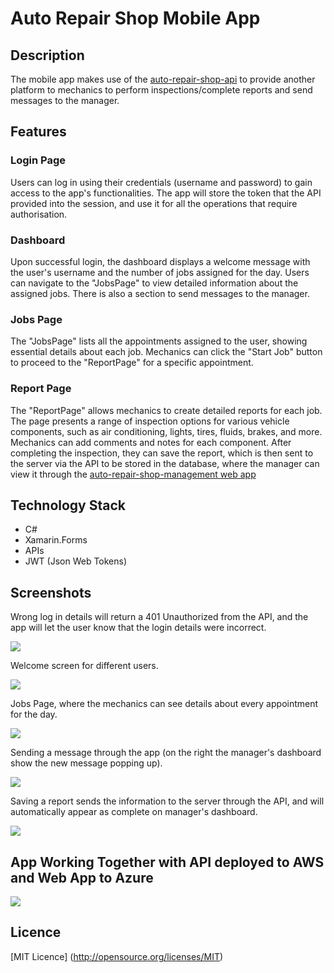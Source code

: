 # Auto Repair Shop Mobile App

## Description

The mobile app makes use of the [auto-repair-shop-api](https://github.com/GusPietrasanta/auto-repair-shop-api) to provide another platform to mechanics to perform inspections/complete reports and send messages to the manager.

## Features 

### Login Page 
Users can log in using their credentials (username and password) to gain access to the app's functionalities. The app will store the token that the API provided into the session, and use it for all the operations that require authorisation.

### Dashboard 
Upon successful login, the dashboard displays a welcome message with the user's username and the number of jobs assigned for the day. Users can navigate to the "JobsPage" to view detailed information about the assigned jobs. There is also a section to send messages to the manager.

### Jobs Page 
The "JobsPage" lists all the appointments assigned to the user, showing essential details about each job. Mechanics can click the "Start Job" button to proceed to the "ReportPage" for a specific appointment.

### Report Page 
The "ReportPage" allows mechanics to create detailed reports for each job. The page presents a range of inspection options for various vehicle components, such as air conditioning, lights, tires, fluids, brakes, and more. Mechanics can add comments and notes for each component. After completing the inspection, they can save the report, which is then sent to the server via the API to be stored in the database, where the manager can view it through the [auto-repair-shop-management web app](https://github.com/GusPietrasanta/auto-repair-shop-management)

## Technology Stack

- C#
- Xamarin.Forms
- APIs
- JWT (Json Web Tokens)

## Screenshots

Wrong log in details will return a 401 Unauthorized from the API, and the app will let the user know that the login details were incorrect.

![](https://lh3.googleusercontent.com/pw/AIL4fc-23ZQiJEMy9GzQI2zM4hmCzpIitoS16gsK1C70h5eiRSX_vTIyjbeDLO1dgskGoXKukyI6j6Ff8Vzy0f0lFYKwlhsYwrY-lwEZU3KlwK4CEN9bwoyt310vGtmBczjTMWDlpHLTexxaE3CFrX04yM9O=w441-h931-s-no)

Welcome screen for different users.

![](https://lh3.googleusercontent.com/pw/AIL4fc8RDNYqcv_I4LpNnS8Y8zDDsI_yqnwAdybpzBm2MRT4kP9tVMlcz-CBC6TWOwiwkTkDxxqbP0qh0MLZqMY13t_HLqJtJIgdNN7dtuTJLVgDG00ym5Hsn4l-iqV9OSPKfoqDvbX6AaiiP4vxscRBeyCA=w1920-h403-s-no)

Jobs Page, where the mechanics can see details about every appointment for the day.

![](https://lh3.googleusercontent.com/pw/AIL4fc_iCEHERXdfAFt9Lif04R8TW5JPjnMZviXq-S8tBplX2EVBZfSmZ0YMOai6onSigGNP6fXmOz3wcu9JDSPyH552mf6m1mLpUb2NZFIbfOT7YfaNcx1FplgEscoStzcRLsmUHbGqggR2WkH-Phg71nTV=w433-h854-s-no)

Sending a message through the app (on the right the manager's dashboard show the new message popping up).

![](https://lh3.googleusercontent.com/pw/AIL4fc8GnmynhmjtMmym1zyGyzKDtHoLZ56xDgclwQBsOYQwHHe18w6zbdMlVzZFpKM3GNStPymEu12bflvZXEfHENJPPexZM1RhC0Bq3--VzUKfjSpixx-3WhP5Y-cpFFoIn7PrebwDL5IOUF9duf1qm_F2=w1423-h874-s-no)

Saving a report sends the information to the server through the API, and will automatically appear as complete on manager's dashboard.

![](https://lh3.googleusercontent.com/pw/AIL4fc-MAxgBANnkV8X6VdqHD6Osx8FQApFlitJCUTPwcdafatrkljy65TbM29fRUL6HtMJ9BfAjnBeyyAV1ahnDQWuewC0yQjfmupBJ4piQFg83D-uQfR8uQypPV9Ek6-_YQL5Me8KbHoPGd_Y2z-zMA-Bs=w700-h465-s-no)


## App Working Together with API deployed to AWS and Web App to Azure

![](https://lh3.googleusercontent.com/pw/AIL4fc_qDTlL_SmHqop5KzHfSqK3M3PAYdVpI5qzwrj_GaEIEr6A2djIBjL7FzTFNiOFwbCrHbj3Kr08bEr5eE3vIWYWWZtduXhfW1ZSguOtur3rK5KOUiheIhx5DdvYexeiZjvfAag_NJgP9yWe74XI9YnQ=w1824-h912-s-no)


## Licence
[MIT Licence] (http://opensource.org/licenses/MIT)
